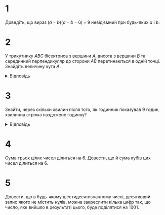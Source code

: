# 1
Доведіть, що вираз $(a - b)(a - b - 6) + 9$ невід’ємний при будь-яких $a$ і $b$.

# 2
У трикутнику $ABC$ бісектриса з вершини $A$, висота з вершини $B$ та серединний перпендикуляр до сторони $AB$ перетинаються в одній точці. Знайдіть величину кута $A$.

<details><summary>Відповідь</summary>

$\angle A = 60^\circ$
</details>

# 3
Знайти, через скільки хвилин після того, як годинник показував 9 годин, хвилинна стрілка наздожене годинну?

<details><summary>Відповідь</summary>

Черещ $49\frac{1}{11}$ хвилин.
</details>

# 4
Сума трьох цілих чисел ділиться на 6. Довести, що й сума кубів цих чисел ділиться на 6.

# 5
Довести, що в будь-якому шестидесятизначному числі, десятковий запис якого не містить нулів, можна закреслити кілька цифр так, що число, яке вийшло в результаті цього, буде поділятися на 1001.
